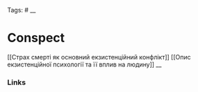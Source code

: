 Tags: #
__
# Conspect

[[Страх смерті як основний екзистенційний конфлікт]]
[[Опис екзистенційної психології та її вплив на людину]]
__
### Links
